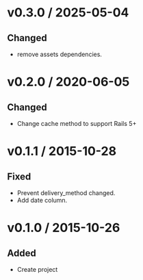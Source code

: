 # v0.3.0 / 2025-05-04
## Changed
- remove assets dependencies.

# v0.2.0 / 2020-06-05
## Changed
- Change cache method to support Rails 5+

# v0.1.1 / 2015-10-28
## Fixed
- Prevent delivery_method changed.
- Add date column.

# v0.1.0 / 2015-10-26
## Added
- Create project
